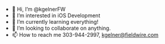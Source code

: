 - 👋 Hi, I’m @kgelnerFW
- 👀 I’m interested in iOS Development
- 🌱 I’m currently learning everything!
- 💞️ I’m looking to collaborate on anything.
- 📫 How to reach me 303-944-2997, kgelner@fieldwire.com

<!---
kgelnerFW/kgelnerFW is a ✨ special ✨ repository because its `README.md` (this file) appears on your GitHub profile.
You can click the Preview link to take a look at your changes.
--->
